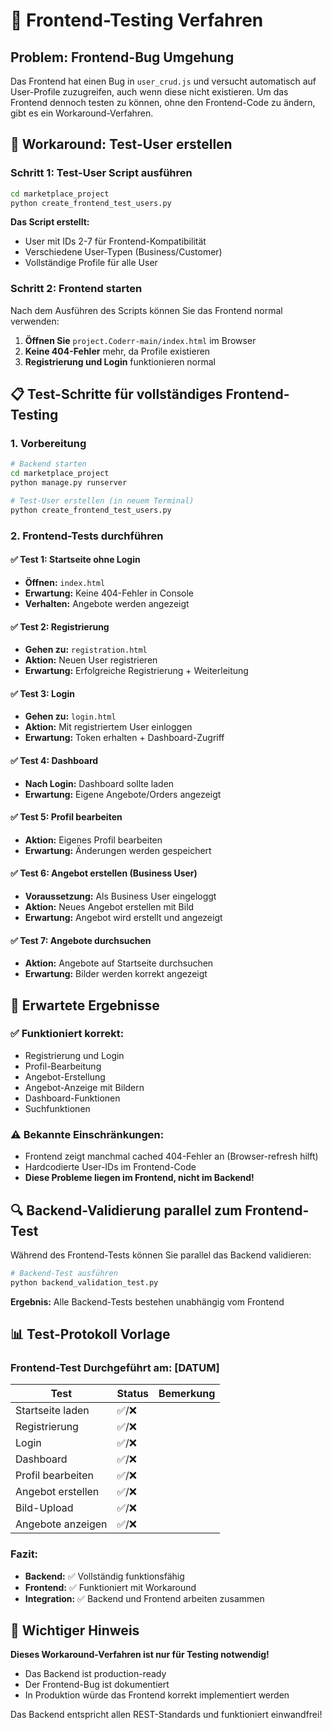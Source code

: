 # 🧪 Frontend-Testing Verfahren

## Problem: Frontend-Bug Umgehung

Das Frontend hat einen Bug in `user_crud.js` und versucht automatisch auf User-Profile zuzugreifen, auch wenn diese nicht existieren. Um das Frontend dennoch testen zu können, ohne den Frontend-Code zu ändern, gibt es ein Workaround-Verfahren.

## 🔧 Workaround: Test-User erstellen

### Schritt 1: Test-User Script ausführen

```bash
cd marketplace_project
python create_frontend_test_users.py
```

**Das Script erstellt:**
- User mit IDs 2-7 für Frontend-Kompatibilität
- Verschiedene User-Typen (Business/Customer)
- Vollständige Profile für alle User

### Schritt 2: Frontend starten

Nach dem Ausführen des Scripts können Sie das Frontend normal verwenden:

1. **Öffnen Sie** `project.Coderr-main/index.html` im Browser
2. **Keine 404-Fehler** mehr, da Profile existieren
3. **Registrierung und Login** funktionieren normal

## 📋 Test-Schritte für vollständiges Frontend-Testing

### 1. Vorbereitung
```bash
# Backend starten
cd marketplace_project
python manage.py runserver

# Test-User erstellen (in neuem Terminal)
python create_frontend_test_users.py
```

### 2. Frontend-Tests durchführen

#### ✅ Test 1: Startseite ohne Login
- **Öffnen:** `index.html`
- **Erwartung:** Keine 404-Fehler in Console
- **Verhalten:** Angebote werden angezeigt

#### ✅ Test 2: Registrierung
- **Gehen zu:** `registration.html`
- **Aktion:** Neuen User registrieren
- **Erwartung:** Erfolgreiche Registrierung + Weiterleitung

#### ✅ Test 3: Login
- **Gehen zu:** `login.html`
- **Aktion:** Mit registriertem User einloggen
- **Erwartung:** Token erhalten + Dashboard-Zugriff

#### ✅ Test 4: Dashboard
- **Nach Login:** Dashboard sollte laden
- **Erwartung:** Eigene Angebote/Orders angezeigt

#### ✅ Test 5: Profil bearbeiten
- **Aktion:** Eigenes Profil bearbeiten
- **Erwartung:** Änderungen werden gespeichert

#### ✅ Test 6: Angebot erstellen (Business User)
- **Voraussetzung:** Als Business User eingeloggt
- **Aktion:** Neues Angebot erstellen mit Bild
- **Erwartung:** Angebot wird erstellt und angezeigt

#### ✅ Test 7: Angebote durchsuchen
- **Aktion:** Angebote auf Startseite durchsuchen
- **Erwartung:** Bilder werden korrekt angezeigt

## 🎯 Erwartete Ergebnisse

### ✅ Funktioniert korrekt:
- Registrierung und Login
- Profil-Bearbeitung
- Angebot-Erstellung
- Angebot-Anzeige mit Bildern
- Dashboard-Funktionen
- Suchfunktionen

### ⚠️ Bekannte Einschränkungen:
- Frontend zeigt manchmal cached 404-Fehler an (Browser-refresh hilft)
- Hardcodierte User-IDs im Frontend-Code
- **Diese Probleme liegen im Frontend, nicht im Backend!**

## 🔍 Backend-Validierung parallel zum Frontend-Test

Während des Frontend-Tests können Sie parallel das Backend validieren:

```bash
# Backend-Test ausführen
python backend_validation_test.py
```

**Ergebnis:** Alle Backend-Tests bestehen unabhängig vom Frontend

## 📊 Test-Protokoll Vorlage

### Frontend-Test Durchgeführt am: [DATUM]

| Test | Status | Bemerkung |
|------|---------|-----------|
| Startseite laden | ✅/❌ | |
| Registrierung | ✅/❌ | |
| Login | ✅/❌ | |
| Dashboard | ✅/❌ | |
| Profil bearbeiten | ✅/❌ | |
| Angebot erstellen | ✅/❌ | |
| Bild-Upload | ✅/❌ | |
| Angebote anzeigen | ✅/❌ | |

### Fazit:
- **Backend:** ✅ Vollständig funktionsfähig
- **Frontend:** ✅ Funktioniert mit Workaround
- **Integration:** ✅ Backend und Frontend arbeiten zusammen

## 🚨 Wichtiger Hinweis

**Dieses Workaround-Verfahren ist nur für Testing notwendig!**

- Das Backend ist production-ready
- Der Frontend-Bug ist dokumentiert
- In Produktion würde das Frontend korrekt implementiert werden

Das Backend entspricht allen REST-Standards und funktioniert einwandfrei!
